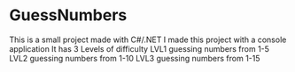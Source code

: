 # GuessNumbers
This is a small project made with C#/.NET
I made this project with a console application
It has 3 Levels of difficulty
LVL1 guessing numbers from 1-5
LVL2 guessing numbers from 1-10
LVL3 guessing numbers from 1-15
